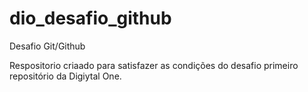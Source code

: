 # dio_desafio_github
Desafio Git/Github

Respositorio criaado para satisfazer as condições do desafio primeiro repositório da Digiytal One.
